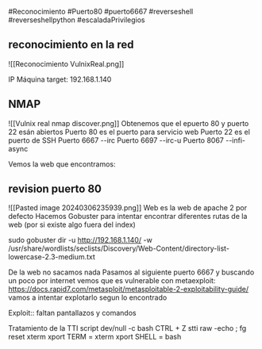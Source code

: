 #Reconocimiento
#Puerto80
#puerto6667
#reverseshell
#reverseshellpython
#escaladaPrivilegios

## reconocimiento en la red

![[Reconocimiento VulnixReal.png]]

IP Máquina  target: 192.168.1.140
## NMAP

![[Vulnix real nmap discover.png]]
Obtenemos que el epuerto 80 y puerto 22 esán abiertos
Puerto 80 es el puerto para servicio web
Puerto 22 es el puerto de SSH
Puerto 6667  --irc
Puerto 6697  --irc-u
Puerto 8067  --infi-async

Vemos la web que encontramos:

## revision puerto 80


![[Pasted image 20240306235939.png]]
Web es la web de apache 2 por defecto
Hacemos Gobuster para intentar encontrar  diferentes rutas de la web (por si existe algo fuera del index)

sudo gobuster dir -u http://192.168.1.140/ -w /usr/share/wordlists/seclists/Discovery/Web-Content/directory-list-lowercase-2.3-medium.txt

De la web no sacamos nada
Pasamos al siguiente puerto 6667
y buscando un poco por internet vemos que es vulnerable con metaexploit: 
https://docs.rapid7.com/metasploit/metasploitable-2-exploitability-guide/
vamos a intentar explotarlo segun lo encontrado



Exploit:: faltan pantallazos y comandos


Tratamiento de la TTI
script dev/null -c bash
CTRL + Z
stti raw -echo ; fg
reset
xterm
xport TERM = xterm
xport SHELL = bash
